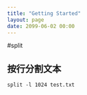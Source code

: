 ```yaml
---
title: "Getting Started"
layout: page
date: 2099-06-02 00:00
---
```


#split
## 按行分割文本
```split -l 1024 test.txt```